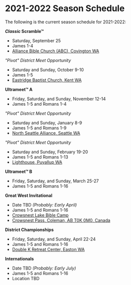 # 2021-2022 Season Schedule

The following is the current season schedule for 2021-2022:

**<i>Classic</i> Scramble™**

- Saturday, September 25
- James 1-4
- [Alliance Bible Church (ABC), Covington WA](https://www.google.com/maps/dir/Alliance+Bible+Church,+19320+SE+240th+St,+Covington,+WA+98042)

*"Pivot" District Meet Opportunity*

- Saturday and Sunday, October 9-10
- James 1-5
- [Eastridge Baptist Church, Kent WA](https://www.google.com/maps/dir/Eastridge+Baptist+Church,+12520+SE+240th+St,+Kent,+WA+98031)

**Ultrameet™ A**

- Friday, Saturday, and Sunday, November 12-14
- James 1-5 and Romans 1-4

*"Pivot" District Meet Opportunity*

- Saturday and Sunday, January 8-9
- James 1-5 and Romans 1-9
- [North Seattle Alliance, Seattle WA](https://www.google.com/maps/dir/North+Seattle+Church,+2150+N+122nd+St,+Seattle,+WA+98133)

*"Pivot" District Meet Opportunity*

- Saturday and Sunday, February 19-20
- James 1-5 and Romans 1-13
- [Lighthouse, Puyallup WA](https://www.google.com/maps/dir/Lighthouse+Christian+Center,+3409+23rd+St+SW,+Puyallup,+WA+98373)

**Ultrameet™ B**

- Friday, Saturday, and Sunday, March 25-27
- James 1-5 and Romans 1-16

**Great West Invitational**

- Date TBD *(Probably: Early April)*
- James 1-5 and Romans 1-16
- [Crowsnest Lake Bible Camp](https://www.crowcamp.ca/)
- [Crowsnest Pass, Coleman, AB T0K 0M0, Canada](https://www.google.com/maps/place/Crowsnest+Lake+Bible+Camp/@49.6255545,-114.661002,17z)

**District Championships**

- Friday, Saturday, and Sunday, April 22-24
- James 1-5 and Romans 1-16
- [Double K Retreat Center, Easton WA](https://www.google.com/maps/dir/Double+K+Retreat+Center,+620+Tall+Timber+Trail,+Easton,+WA+98925)

**Internationals**

- Date TBD *(Probably: Early July)*
- James 1-5 and Romans 1-16
- Location TBD

